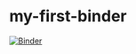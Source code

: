 # my-first-binder
[![Binder](https://mybinder.org/badge_logo.svg)](https://mybinder.org/v2/gh/mghaynes/my-first-binder/HEAD)
